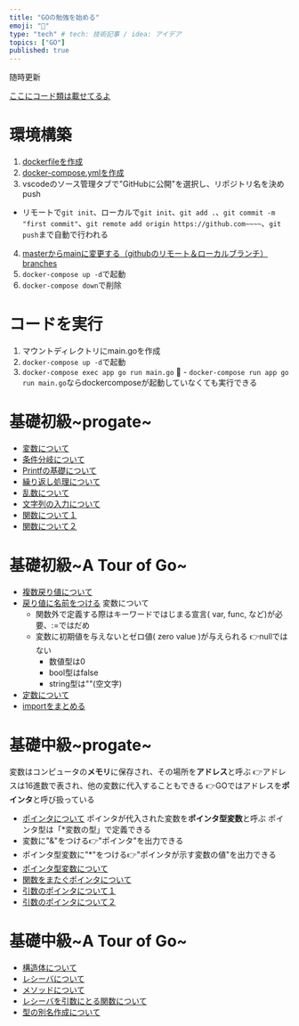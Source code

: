 ```yaml
---
title: "GOの勉強を始める"
emoji: "🦫"
type: "tech" # tech: 技術記事 / idea: アイデア
topics: ["GO"]
published: true
---
```

随時更新

[ここにコード類は載せてるよ](https://github.com/minamihiroto/GO)

# 環境構築
1. [dockerfileを作成](https://github.com/minamihiroto/GO/blob/3cbf0cfa1fd4cb8bab6666e2a9d8ab6e929a1461/app/dockerfile)
2. [docker-compose.ymlを作成](https://github.com/minamihiroto/GO/blob/3cbf0cfa1fd4cb8bab6666e2a9d8ab6e929a1461/docker-compose.yml)
3. vscodeのソース管理タブで"GitHubに公開"を選択し、リポジトリ名を決めpush
  - リモートで`git init`、ローカルで`git init`、`git add .`、`git commit -m "first commit"`、`git remote add origin https://github.com~~~~`、`git push`まで自動で行われる
4. [masterからmainに変更する（githubのリモート＆ローカルブランチ）branches](https://qiita.com/masakinihirota/items/1a657674e609be112fc6)
5. `docker-compose up -d`で起動
6. `docker-compose down`で削除

# コードを実行
1. マウントディレクトリにmain.goを作成
2. `docker-compose up -d`で起動
3. `docker-compose exec app go run main.go`
  - `docker-compose run app go run main.go`ならdockercomposeが起動していなくても実行できる

# 基礎初級~progate~
- [変数について](https://github.com/minamihiroto/GO/tree/3cbf0cfa1fd4cb8bab6666e2a9d8ab6e929a1461)
- [条件分岐について](https://github.com/minamihiroto/GO/tree/48e171bdeeb1c7f08999a99a0957d1e3e4bc4d63)
- [Printfの基礎について](https://github.com/minamihiroto/GO/tree/11bcab89ccdf9cd9d268291a5e5aa6f43441e912)
- [繰り返し処理について](https://github.com/minamihiroto/GO/tree/33a03d7d5c34bfd86f02710750099b0b7ac2367b)
- [乱数について](https://github.com/minamihiroto/GO/tree/2f4aec6e2e1c854dd097d0125132f3de4050d78e)
- [文字列の入力について](https://github.com/minamihiroto/GO/tree/610acf51728081960c033d7ad08753d7ea802c1d)
- [関数について１](https://github.com/minamihiroto/GO/tree/7d562ab99b4288d051bf8ac8c0a0004124eaa8db)
- [関数について２](https://github.com/minamihiroto/GO/tree/58734db44fba8e8b2e980f2afc2ea73213c29477)

# 基礎初級~A Tour of Go~
- [複数戻り値について](https://github.com/minamihiroto/GO/tree/92fc074b84c597a704b8f4c39a1ac282ec245441)
- [戻り値に名前をつける](https://github.com/minamihiroto/GO/tree/7c2e85834244d92325a2ba937bea4d0f695c27bf)
変数について
  - 関数外で定義する際はキーワードではじまる宣言( var, func, など)が必要、:=ではだめ
  - 変数に初期値を与えないとゼロ値( zero value )が与えられる 👉nullではない
    - 数値型は0
    - bool型はfalse
    - string型は""(空文字)
- [定数について](https://github.com/minamihiroto/GO/tree/f7caa67bd3fbf6c82d110bf892b750a0f184d845)
- [importをまとめる](https://github.com/minamihiroto/GO/tree/e43d47b9005c0f356be4772aa84adbc18c0150db)

# 基礎中級~progate~
変数はコンピュータの**メモリ**に保存され、その場所を**アドレス**と呼ぶ
👉アドレスは16進数で表され、他の変数に代入することもできる
👉GOではアドレスを**ポインタ**と呼び扱っている
- [ポインタについて](https://github.com/minamihiroto/GO/tree/64126df15f7ad1413bd0703e7ccd24d5b84309dc)
ポインタが代入された変数を**ポインタ型変数**と呼ぶ
ポインタ型は「*変数の型」で定義できる
- 変数に"&"をつける👉"ポインタ"を出力できる
- ポインタ型変数に"*"をつける👉"ポインタが示す変数の値"を出力できる
- [ポインタ型変数について](https://github.com/minamihiroto/GO/tree/9b8c8b8343225a75df0b40647eef91d64d6cd4bb)
- [関数をまたぐポインタについて](https://github.com/minamihiroto/GO/tree/904fee69f8d5d2c18b603898423be614cb09f3d1)
- [引数のポインタについて１](https://github.com/minamihiroto/GO/tree/27170077493140e787924bd64691292220fd13a2)
- [引数のポインタについて２](https://github.com/minamihiroto/GO/tree/65264a7de4dcbaab173d51150c764011ddd13b8d)

# 基礎中級~A Tour of Go~
- [構造体について](https://github.com/minamihiroto/GO/tree/19e034f8fa2c68a7f3137481009f2cb1bd1b769c)
- [レシーバについて](https://github.com/minamihiroto/GO/tree/b26bb9f21b476b976dd1f2809d54aeefe9cf7c06)
- [メソッドについて](https://github.com/minamihiroto/GO/tree/22bf584153a174aaa5071bc646a253b1f90417f1)
- [レシーバを引数にとる関数について](https://github.com/minamihiroto/GO/tree/8016f8dddc0244917ef3ff8a08b6cc366c6eeaa9)
- [型の別名作成について](https://github.com/minamihiroto/GO/tree/5cddec50052c297908cd4e2135282c6b35f9410e)